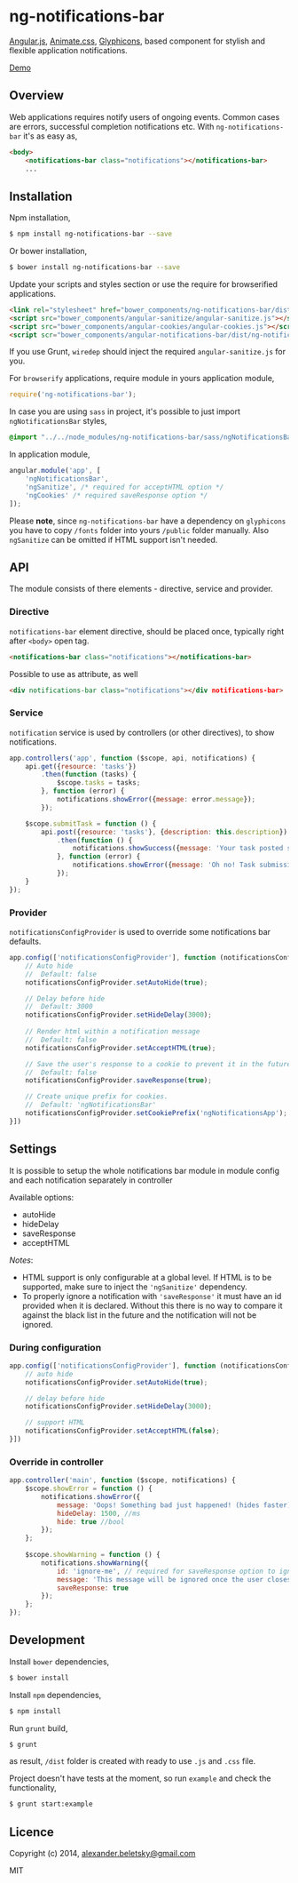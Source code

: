 # ng-notifications-bar

[Angular.js](https://angularjs.org/), [Animate.css](http://daneden.github.io/animate.css), [Glyphicons](http://glyphicons.com/), based component for stylish and flexible application notifications.

[Demo](http://beletsky.net/ng-notifications-bar)

## Overview

Web applications requires notify users of ongoing events. Common cases are errors, successful completion notifications etc. With `ng-notifications-bar` it's as easy as,

```html
<body>
	<notifications-bar class="notifications"></notifications-bar>
	...
```

## Installation

Npm installation,

```bash
$ npm install ng-notifications-bar --save
```

Or bower installation,

```bash
$ bower install ng-notifications-bar --save
```

Update your scripts and styles section or use the require for browserified applications.

```html
<link rel="stylesheet" href="bower_components/ng-notifications-bar/dist/ngNotificationsBar.min.css" />
<script src="bower_components/angular-sanitize/angular-sanitize.js"></script> <!-- required for acceptHTML option -->
<script src="bower_components/angular-cookies/angular-cookies.js"></script> <!-- required for saveResponse option -->
<script scr="bower_components/angular-notifications-bar/dist/ng-notifications-bar.min.js"></script>
```

If you use Grunt, `wiredep` should inject the required `angular-sanitize.js` for you.

For `browserify` applications, require module in yours application module,

```js
require('ng-notifications-bar');
```

In case you are using `sass` in project, it's possible to just import `ngNotificationsBar` styles,

```scss
@import "../../node_modules/ng-notifications-bar/sass/ngNotificationsBar";
```

In application module,

```js
angular.module('app', [
    'ngNotificationsBar',
    'ngSanitize', /* required for acceptHTML option */
    'ngCookies' /* required saveResponse option */
]);
```

Please **note**, since `ng-notifications-bar` have a dependency on `glyphicons` you have to copy `/fonts` folder into yours `/public` folder manually. Also `ngSanitize` can be omitted if HTML support isn't needed.

## API

The module consists of there elements - directive, service and provider.

### Directive

`notifications-bar` element directive, should be placed once, typically right after `<body>` open tag.

```html
<notifications-bar class="notifications"></notifications-bar>
```

Possible to use as attribute, as well

```html
<div notifications-bar class="notifications"></div notifications-bar>
```

### Service

`notification` service is used by controllers (or other directives), to show notifications.

```js
app.controllers('app', function ($scope, api, notifications) {
	api.get({resource: 'tasks'})
		.then(function (tasks) {
			$scope.tasks = tasks;
		}, function (error) {
			notifications.showError({message: error.message});
		});

	$scope.submitTask = function () {
		api.post({resource: 'tasks'}, {description: this.description})
			.then(function () {
				notifications.showSuccess({message: 'Your task posted successfully'});
			}, function (error) {
				notifications.showError({message: 'Oh no! Task submission failed, <em>please try again.</em>'});
			});
	}
});
```

### Provider

`notificationsConfigProvider` is used to override some notifications bar defaults.

```js
app.config(['notificationsConfigProvider'], function (notificationsConfigProvider) {
	// Auto hide
	//  Default: false
	notificationsConfigProvider.setAutoHide(true);

	// Delay before hide
	//  Default: 3000
	notificationsConfigProvider.setHideDelay(3000);
	
	// Render html within a notification message
	//  Default: false
	notificationsConfigProvider.setAcceptHTML(true);

    // Save the user's response to a cookie to prevent it in the future
    //  Default: false
    notificationsConfigProvider.saveResponse(true);

	// Create unique prefix for cookies.
	//  Default: 'ngNotificationsBar'
	notificationsConfigProvider.setCookiePrefix('ngNotificationsApp');
}])
```

## Settings
It is possible to setup the whole notifications bar module in module config and each notification separately in controller

Available options:

- autoHide
- hideDelay
- saveResponse
- acceptHTML

*Notes*:
 * HTML support is only configurable at a global level. If HTML is to be supported, make sure to inject the `'ngSanitize'` dependency.
 * To properly ignore a notification with `'saveResponse'` it must have an id provided when it is declared. Without this there is no way to compare it against the black list in the future and the notification will not be ignored. 

### During configuration

```js
app.config(['notificationsConfigProvider'], function (notificationsConfigProvider) {
	// auto hide
	notificationsConfigProvider.setAutoHide(true);

	// delay before hide
	notificationsConfigProvider.setHideDelay(3000);

	// support HTML
	notificationsConfigProvider.setAcceptHTML(false);
}])
```


### Override in controller

```js
app.controller('main', function ($scope, notifications) {
	$scope.showError = function () {
		notifications.showError({
			message: 'Oops! Something bad just happened! (hides faster)',
			hideDelay: 1500, //ms
			hide: true //bool
		});
	};
	
	$scope.showWarning = function () {
		notifications.showWarning({
		    id: 'ignore-me', // required for saveResponse option to ignore correctly.
			message: 'This message will be ignored once the user closes it',
			saveResponse: true
		});
	};
});
```


## Development

Install `bower` dependencies,

```bash
$ bower install
```

Install `npm` dependencies,

```bash
$ npm install
```

Run `grunt` build,

```bash
$ grunt
```

as result, `/dist` folder is created with ready to use `.js` and `.css` file.

Project doesn't have tests at the moment, so run `example` and check the functionality,

```bash
$ grunt start:example
```

## Licence

Copyright (c) 2014, alexander.beletsky@gmail.com

MIT
